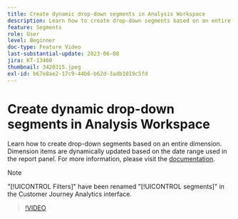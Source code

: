 ```yaml
---
title: Create dynamic drop-down segments in Analysis Workspace
description: Learn how to create drop-down segments based on an entire dimension. Dimension items are dynamically updated based on the date range used in the report panel.
feature: Segments
role: User
level: Beginner
doc-type: Feature Video
last-substantial-update: 2023-06-08
jira: KT-13460
thumbnail: 3420315.jpeg
exl-id: b67e8ae2-17c9-44b6-b62d-3adb1019c5fd
---
```

# Create dynamic drop-down segments in Analysis Workspace

Learn how to create drop-down segments based on an entire dimension. Dimension items are dynamically updated based on the date range used in the report panel. For more information, please visit the [documentation](https://experienceleague.adobe.com/en/docs/analytics-platform/using/cja-components/cja-segments/create-filters).

>[!NOTE]
>
> "[!UICONTROL Filters]" have been renamed "[!UICONTROL segments]" in the Customer Journey Analytics interface. 

>[!VIDEO](https://video.tv.adobe.com/v/3420315/?learn=on)
